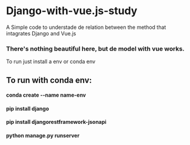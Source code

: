 # Django-with-vue.js-study

A Simple code to understade de relation between the method that intagrates Django and Vue.js


### There's nothing beautiful here, but de model with vue works.
 To run just install a env or conda env


## To run with conda env:
#### conda create --name name-env
#### pip install django
#### pip install djangorestframework-jsonapi
#### python manage.py runserver
